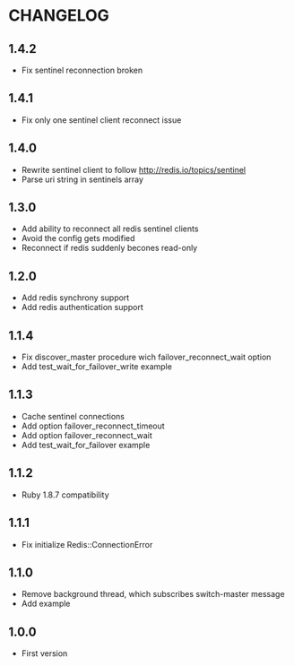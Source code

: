 # CHANGELOG

## 1.4.2

* Fix sentinel reconnection broken

## 1.4.1

* Fix only one sentinel client reconnect issue

## 1.4.0

* Rewrite sentinel client to follow http://redis.io/topics/sentinel
* Parse uri string in sentinels array

## 1.3.0

* Add ability to reconnect all redis sentinel clients
* Avoid the config gets modified
* Reconnect if redis suddenly becones read-only

## 1.2.0

* Add redis synchrony support
* Add redis authentication support

## 1.1.4

* Fix discover_master procedure wich failover_reconnect_wait option
* Add test_wait_for_failover_write example

## 1.1.3

* Cache sentinel connections
* Add option failover_reconnect_timeout
* Add option failover_reconnect_wait
* Add test_wait_for_failover example

## 1.1.2

* Ruby 1.8.7 compatibility

## 1.1.1

* Fix initialize Redis::ConnectionError

## 1.1.0

* Remove background thread, which subscribes switch-master message
* Add example

## 1.0.0

* First version
